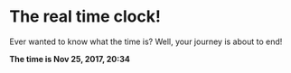 # The real time clock!

Ever wanted to know what the time is? Well, your journey is about to end!

**The time is Nov 25, 2017, 20:34**